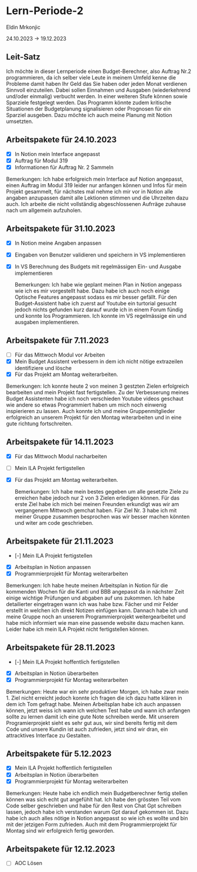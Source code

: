 # Lern-Periode-2
Eldin Mrkonjic

24.10.2023 -> 19.12.2023 

## Leit-Satz

Ich möchte in dieser Lernperiode einen Budget-Berechner, also Auftrag Nr.2 programmieren, da ich selber viele Leute in meinem Umfeld kenne die Probleme damit haben Ihr Geld das Sie haben oder jeden Monat verdienen Sinnvoll einzuteilen. Dabei sollen Einnahmen und Ausgaben (wiederkehrend und/oder einmalig) verbucht werden. In einer weiteren Stufe können sowie Sparziele festgelegt werden. Das Programm könnte zudem kritische Situationen der Budgetplanung signalisieren oder Prognosen für ein Sparziel ausgeben. Dazu möchte ich auch meine Planung mit Notion umsetzten. 

## Arbeitspakete für 24.10.2023

- [x] In Notion mein Interface angepasst
- [x] Auftrag für Modul 319
- [x] Informationen für Auftrag Nr. 2 Sammeln

Bemerkungen:
Ich habe erfolgreich mein Interface auf Notion angepasst, einen Auftrag im Modul 319 leider nur anfangen können und Infos für mein Projekt gesammelt, für nächstes mal nehme ich mir vor in Notion alle angaben anzupassen damit alle Lektionen stimmen und die Uhrzeiten dazu auch. Ich arbeite die nicht vollständig abgeschlossenen Aufrräge zuhause nach um allgemein aufzuholen.


## Arbeitspakete für 31.10.2023

- [x] In Notion meine Angaben anpassen 
- [x] Eingaben von Benutzer validieren und speichern in VS implementieren
- [x] In VS Berechnung des Budgets mit regelmässigen Ein- und Ausgabe implementieren

  Bemerkungen:
  Ich habe wie geplant meinen Plan in Notion angepass wie ich es mir vorgestellt habe. Dazu habe ich auch noch einige Optische Features angepasst sodass es mir besser gefällt. Für den Budget-Assistent habe     ich zuerst auf Youtube ein turtorial gesucht jedoch nichts gefunden kurz darauf wurde ich in einem Forum fündig und konnte los Programmieren. Ich konnte im VS regelmässige ein und ausgaben implementieren.

## Arbeitspakete für 7.11.2023

- [ ] Für das Mittwoch Modul vor Arbeiten
- [x] Mein Budget Assistent verbessern in dem ich nicht nötige extrazeilen identifiziere und lösche
- [x] Für das Projekt am Montag weiterarbeiten.

 Bemerkungen:
Ich konnte heute 2 von meinen 3 gestzten Zielen erfolgreich bearbeiten und mein Projekt fast fertigstellen. Zu der Verbesserung meines Budget Assistenten habe ich noch verschieden Youtube videos geschaut wie andere so etwas Programmiert haben um mich noch einwenig inspierieren zu lassen. Auch konnte ich und meine Gruppenmitglieder erfolgreich an unserem Projekt für den Montag witerarbeiten und in eine gute richtung fortschreiten. 

## Arbeitspakete für 14.11.2023
- [x] Für das Mittwoch Modul nacharbeiten
- [ ] Mein ILA Projekt fertigstellen
- [x] Für das Projekt am Montag weiterarbeiten.

  Bemerkungen: Ich habe mein bestes gegeben um alle gesetzte Ziele zu erreichen habe jedoch nur 2 von 3 Zielen erledigen können. Für das erste Ziel habe ich mich bei meinen Freunden erkundigt was wir am vergangenem Mittwoch gemchat haben. Für Ziel Nr. 3 habe ich mit meiner Gruppe zusammen besprochen was wir besser machen könnten und witer am code geschrieben.

## Arbeitspakete für 21.11.2023
- [-] Mein ILA Projekt fertigstellen
- [x] Arbeitsplan in Notion anpassen
- [x] Programmierprojekt für Montag weiterarbeiten

Bemerkungen: Ich habe heute meinen Arbeitsplan in Notion für die kommenden Wochen für die Kanti und BBB angepasst da in nächster Zeit einige wichtige Prüfungen und abgaben auf uns zukommen. Ich habe detailierter eingetragen wann ich was habe bzw. Fächer und mir Felder erstellt in welchen ich direkt Notizen einfügen kann. Dannach habe ich und meine Gruppe noch an unserem Programmierprojekt weitergearbeitet und habe mich informiert wie man eine passende website dazu machen kann. Leider habe ich mein ILA Projekt nicht fertigstellen können.

## Arbeitspakete für 28.11.2023
- [-] Mein ILA Projekt hoffentlich fertigstellen
- [x] Arbeitsplan in Notion überarbeiten
- [x] Programmierprojekt für Montag weiterarbeiten

Bemerkungen: Heute war ein sehr produktiver Morgen, ich habe zwar mein 1. Ziel nicht erreicht jedoch konnte ich fragen die ich dazu hatte klären in dem ich Tom gefragt habe. Meinen Arbeitsplan habe ich auch anpassen können, jetzt weiss ich wann ich welchen Test habe und wann ich anfangen sollte zu lernen damit ich eine gute Note schreiben werde. Mit unserem Programierprojekt sieht es sehr gut aus, wir sind bereits fertig mit dem Code und unsere Kundin ist auch zufrieden, jetzt sind wir dran, ein attracktives Interface zu Gestalten.

## Arbeitspakete für 5.12.2023
- [x] Mein ILA Projekt hoffentlich fertigstellen
- [x] Arbeitsplan in Notion überarbeiten
- [x] Programmierprojekt für Montag weiterarbeiten

Bemerkungen: Heute habe ich endlich mein Budgetberechner fertig stellen können was sich echt gut angefühlt hat. Ich habe den grössten Teil vom Code selber geschrieben und habe für den Rest von Chat Gpt schreiben lassen, jedoch habe ich verstanden warum
Gpt darauf gekommen ist. Dazu habe ich auch alles nötige in Notion angepasst so wie ich es wollte und bin mit der jetzigen Form zufrieden. Auch mit dem Programmierprojekt für Montag sind wir erfolgreich fertig geworden.

## Arbeitspakete für 12.12.2023
- [ ] AOC Lösen

